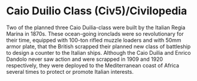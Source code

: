 # Caio Duilio Class (Civ5)/Civilopedia

Two of the planned three Caio Duilia-class were built by the Italian Regia Marina in 1870s. These ocean-going ironclads were so revolutionary for their time, equipped with 100-ton rifled muzzle loaders and with 50mm armor plate, that the British scrapped their planned new class of battleship to design a counter to the Italian ships. Although the Caio Duilia and Enrico Dandolo never saw action and were scrapped in 1909 and 1920 respectively, they were deployed to the Mediterranean coast of Africa several times to protect or promote Italian interests.